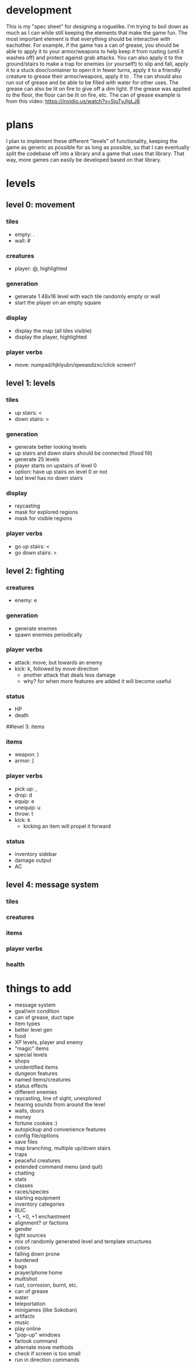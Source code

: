 # development
This is my "spec sheet" for designing a roguelike. I'm trying to boil down as much as I can while still keeping the elements that make the game fun. The most important element is that everything should be interactive with eachother. For example, if the game has a can of grease, you should be able to apply it to your armor/weapons to help keep it from rusting (until it washes off) and protect against grab attacks. You can also apply it to the ground/stairs to make a trap for enemies (or yourself!) to slip and fall, apply it to a stuck door/container to open it in fewer turns, apply it to a friendly creature to grease their armor/weapons, apply it to . The can should also run out of grease and be able to be filled with water for other uses. The grease can also be lit on fire to give off a dim light. If the grease was applied to the floor, the floor can be lit on fire, etc. The can of grease example is from this video: https://invidio.us/watch?v=SjuTyJlgLJ8

# plans
I plan to implement these different "levels" of functionality, keeping the game as generic as possible for as long as possible, so that I can eventually split the codebase off into a library and a game that uses that library. That way, more games can easily be developed based on that library.

# levels

## level 0: movement
### tiles
* empty: .
* wall: #

### creatures
* player: @, highlighted

### generation
* generate 1 48x16 level with each tile randomly empty or wall
* start the player on an empty square

### display
* display the map (all tiles visible)
* display the player, highlighted 

### player verbs
* move: numpad/hjklyubn/qweasdzxc/click screen?



## level 1: levels
### tiles
* up stairs: <
* down stairs: >

### generation
* generate better looking levels
* up stairs and down stairs should be connected (flood fill)
* generate 25 levels
* player starts on upstairs of level 0
* option: have up stairs on level 0 or not
* last level has no down stairs

### display
* raycasting
* mask for explored regions
* mask for visible regions

### player verbs
* go up stairs: <
* go down stairs: >



## level 2: fighting

### creatures
* enemy: e

### generation
* generate enemes
* spawn enemies periodically

### player verbs
* attack: move, but towards an enemy
* kick: k, followed by move direction
	* another attack that deals less damage
	* why? for when more features are added it will become useful

### status
* HP
* death



##level 3: items

### items
* weapon: )
* armor: [

### player verbs
* pick up: ,
* drop: d
* equip: e
* unequip: u
* throw: t
* kick: k
	* kicking an item will propel it forward

### status
* inventory sidebar
* damage output
* AC



## level 4: message system
### tiles
### creatures
### items
### player verbs
### health




# things to add
* message system
* goal/win condition
* can of grease, duct tape
* item types
* better level gen
* food
* XP levels, player and enemy
* "magic" items
* special levels
* shops
* unidentified items
* dungeon features
* named items/creatures
* status effects
* different enemies
* raycasting, line of sight, unexplored
* hearing sounds from around the level
* walls, doors
* money
* fortune cookies :)
* autopickup and convenience features
* config file/options
* save files
* map branching, multiple up/down stairs
* traps
* peaceful creatures
* extended command menu (and quit)
* chatting
* stats
* classes
* races/species
* starting equipment
* inventory categories
* BUC
* -1, +0, +1 enchantment
* alignment? or factions
* gender
* light sources
* mix of randomly generated level and template structures
* colors
* falling down prone
* burdened
* bags
* prayer/phone home
* multishot
* rust, corrosion, burnt, etc.
* can of grease
* water
* teleportation
* minigames (like Sokoban)
* artifacts
* music
* play online
* "pop-up" windows
* farlook command
* alternate move methods
* check if screen is too small
* run in direction commands